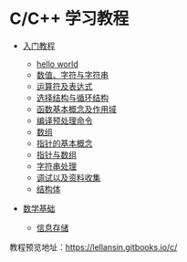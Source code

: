 C/C++ 学习教程
======


* [入门教程](basics/README.html)
    * [hello world](basics/01_hello.html)
    * [数值、字符与字符串](basics/02_var.html)
    * [运算符及表达式](basics/03_expression.html)
    * [选择结构与循环结构](basics/04_selection_&_loop.html)
    * [函数基本概念及作用域](basics/05_function.html)
    * [编译预处理命令](basics/06.html)
    * [数组](basics/07_array.html)
    * [指针的基本概念](basics/08_pointer_basic.html)
    * [指针与数组](basics/09_pointer_&_array.html)
    * [字符串处理](basics/10_string.html)
    * [调试以及资料收集](basics/11_debug.html)
    * [结构体](basics/12_struct.html)

* [数学基础](math/README.html)
    * [信息存储](math/information-in-computer.html)
    
教程预览地址：https://lellansin.gitbooks.io/c/

